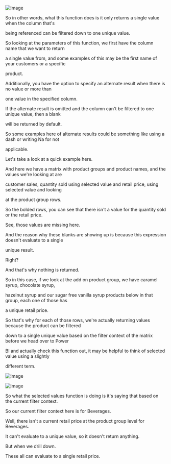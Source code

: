 
![image](https://github.com/liubovkyry/DAX/assets/118057504/27253bbf-3ada-4fa0-bd2c-1f37b351709a)


So in other words, what this function does is it only returns a single value when the column that's

being referenced can be filtered down to one unique value.

So looking at the parameters of this function, we first have the column name that we want to return

a single value from, and some examples of this may be the first name of your customers or a specific

product.

Additionally, you have the option to specify an alternate result when there is no value or more than

one value in the specified column.

If the alternate result is omitted and the column can't be filtered to one unique value, then a blank

will be returned by default.

So some examples here of alternate results could be something like using a dash or writing Na for not

applicable.

Let's take a look at a quick example here.

And here we have a matrix with product groups and product names, and the values we're looking at are

customer sales, quantity sold using selected value and retail price, using selected value and looking

at the product group rows.

So the bolded rows, you can see that there isn't a value for the quantity sold or the retail price.

See, those values are missing here.

And the reason why these blanks are showing up is because this expression doesn't evaluate to a single

unique result.

Right?

And that's why nothing is returned.

So in this case, if we look at the add on product group, we have caramel syrup, chocolate syrup,

hazelnut syrup and our sugar free vanilla syrup products below in that group, each one of those has

a unique retail price.

So that's why for each of those rows, we're actually returning values because the product can be filtered

down to a single unique value based on the filter context of the matrix before we head over to Power

BI and actually check this function out, it may be helpful to think of selected value using a slightly

different term.

![image](https://github.com/liubovkyry/DAX/assets/118057504/bec1f88a-b6ab-4e54-9025-cf0145dc8e82)

![image](https://github.com/liubovkyry/DAX/assets/118057504/bfdb8591-3da6-4728-8881-51dc5401ca84)

So what the selected values function is doing is it's saying that based on the current filter context.

So our current filter context here is for Beverages.


Well, there isn't a current retail price at the product group level for Beverages.

It can't evaluate to a unique value, so it doesn't return anything.

But when we drill down.

These all can evaluate to a single retail price.
